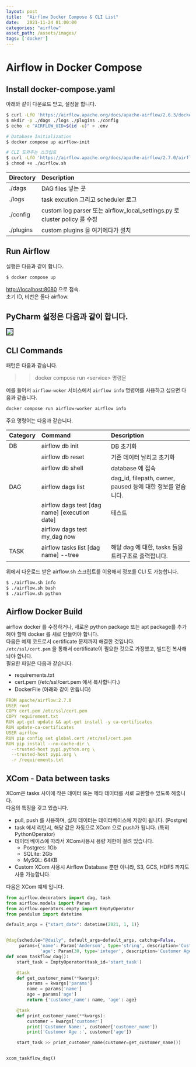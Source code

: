 ```yaml
---
layout: post 
title:  "Airflow Docker Compose & CLI List"
date:   2021-11-24 01:00:00 
categories: "airflow"
asset_path: /assets/images/ 
tags: ['docker']
---
```


# Airflow in Docker Compose 

## Install docker-compose.yaml 

아래와 같이 다운로드 받고, 설정을 합니다. 

```bash
$ curl -LfO 'https://airflow.apache.org/docs/apache-airflow/2.6.3/docker-compose.yaml'
$ mkdir -p ./dags ./logs ./plugins ./config
$ echo -e "AIRFLOW_UID=$(id -u)" > .env

# Database Initialization
$ docker compose up airflow-init

# CLI 도와주는 스크립트
$ curl -LfO 'https://airflow.apache.org/docs/apache-airflow/2.7.0/airflow.sh'
$ chmod +x ./airflow.sh
```

| Directory | Description                                                          |
|:----------|:---------------------------------------------------------------------|
| ./dags    | DAG files 넣는 곳                                                       |
| ./logs    | task excution 그리고 scheduler 로그                                       |
| ./config  | custom log parser 또는 airflow_local_settings.py 로 cluster policy 를 수정 |
| ./plugins | custom plugins 을 여기에다가 설치                                            |


## Run Airflow

실행은 다음과 같이 합니다.

```bash
$ docker compose up
```
[http://localhost:8080](http://localhost:8080) 으로 접속. <br>
초기 ID, 비번은 둘다 airflow.


## PyCharm 설정은 다음과 같이 합니다.

<img src="{{ page.asset_path }}airflow-docker-01.png" class="img-responsive img-rounded img-fluid center" style="border: 2px solid #333333">




## CLI Commands 

패턴은 다음과 같습니다.<br>

>> docker compose run \<service\> 명령문

예를 들어서 `airflow-woker` 서비스에서 `airflow info` 명령어를 사용하고 싶으면 다음과 같습니다. 

```bash
docker compose run airflow-worker airflow info
```

주요 명령어는 다음과 같습니다. 

| Category | Command                                       | Description                                     |
|:---------|:----------------------------------------------|:------------------------------------------------|
| DB       | airflow db init                               | DB 초기화                                          |
|          | airflow db reset                              | 기존 데이터 날리고 초기화                                  |
|          | airflow db shell                              | database 에 접속                                   |
| DAG      | airflow dags list                             | dag_id, filepath, owner, paused 등에 대한 정보를 얻습니다. |
|          | airflow dags test [dag name] [execution date] | 테스트                                             |
|          | airflow dags test my_dag now                  |                                                 |
| TASK     | airflow tasks list [dag name] --tree          | 해당 dag 에 대한, tasks 들을 트리구조로 출력합니다.              |



위에서 다운로드 받은 airflow.sh 스크립트를 이용해서 정보를 CLI 도 가능합니다. 

```bash
$ ./airflow.sh info
$ ./airflow.sh bash
$ ./airflow.sh python
```


## Airflow Docker Build

airflow docker 를 수정하거나, 새로운 python package 또는 apt package를 추가해야 할때 docker 를 새로 만들어야 합니다. <br> 
다음은 예제 코드로서 certificate 문제까지 해결한 것입니다. <br>
`/etc/ssl/cert.pem` 을 통해서 certificate이 필요한 것으로 가정했고, 빌드전 복사해놔야 합니다. <br>
필요한 파일은 다음과 같습니다. 

 - requirements.txt
 - cert.pem (/etc/ssl/cert.pem 에서 복사합니다.)
 - DockerFile (아래와 같이 만듭니다)

```yaml
FROM apache/airflow:2.7.0
USER root
COPY cert.pem /etc/ssl/cert.pem
COPY requirement.txt
RUN apt-get update && apt-get install -y ca-certificates
RUN update-ca-certificates
USER airflow
RUN pip config set global.cert /etc/ssl/cert.pem
RUN pip install --no-cache-dir \
  --trusted-host pypi.python.org \
  --trusted-host pypi.org \
  -r /requirements.txt
```


## XCom - Data between tasks

XCom은 tasks 사이에 작은 데이터 또는 메타 데이터를 서로 교환할수 있도록 해줍니다.<br>
다음의 특징을 갖고 있습니다. 

- pull, push 를 사용하며, 실제 데이터는 데이터베이스에 저장이 됩니다. (Postgre)
- task 에서 리턴시, 해당 값은 자동으로 XCom 으로 push가 됩니다. (특히 PythonOperator)
- 데이터 베이스에 따라서 XCom사용시 용량 제한이 걸려 있습니다. 
  - Postgres: 1Gb
  - SQLite: 2Gb
  - MySQL: 64KB
- Custom XCom 사용시 Airflow Database 뿐만 아니라, S3, GCS, HDFS 까지도 사용 가능합니다.

다음은 XCom 예제 입니다.

```python
from airflow.decorators import dag, task
from airflow.models import Param
from airflow.operators.empty import EmptyOperator
from pendulum import datetime

default_args = {"start_date": datetime(2021, 1, 1)}


@dag(schedule="@daily", default_args=default_args, catchup=False,
     params={'name': Param('Anderson', type='string', description='Customer Name'),
             'age': Param(30, type='integer', description='Customer Age')})
def xcom_taskflow_dag():
    start_task = EmptyOperator(task_id='start_task')

    @task
    def get_customer_name(**kwargs):
        params = kwargs['params']
        name = params['name']
        age = params['age']
        return {'customer_name': name, 'age': age}

    @task
    def print_customer_name(**kwargs):
        customer = kwargs['customer']
        print('Customer Name:', customer['customer_name'])
        print('Customer Age :', customer['age'])

    start_task >> print_customer_name(customer=get_customer_name())


xcom_taskflow_dag()
```